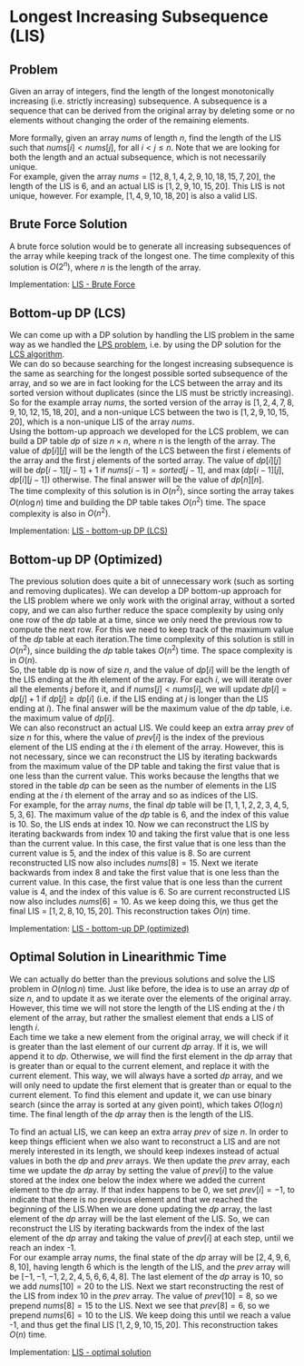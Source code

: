 # Longest Increasing Subsequence (LIS)

## Problem

Given an array of integers, find the length of the longest monotonically increasing (i.e. strictly increasing) subsequence. A subsequence is a sequence that can be derived from the original array by deleting some or no elements without changing the order of the remaining elements.  

More formally, given an array $nums$ of length $n$, find the length of the LIS such that $nums[i] < nums[j]$, for all $i < j \leq n$. Note that we are looking for both the length and an actual subsequence, which is not necessarily unique.  
For example, given the array $nums = [12, 8, 1, 4, 2, 9, 10, 18, 15, 7, 20]$, the length of the LIS is 6, and an actual LIS is $[1, 2, 9, 10, 15, 20]$. This LIS is not unique, however. For example, $[1, 4, 9, 10, 18, 20]$ is also a valid LIS.

## Brute Force Solution

A brute force solution would be to generate all increasing subsequences of the array while keeping track of the longest one. The time complexity of this solution is $O(2^n)$, where $n$ is the length of the array.

Implementation: [LIS - Brute Force](https://github.com/pl3onasm/Algorithms/blob/main/algorithms/dynamic-programming/longest-increasing-sub/lis-1.c)

## Bottom-up DP (LCS)

We can come up with a DP solution by handling the LIS problem in the same way as we handled the [LPS problem](https://github.com/pl3onasm/Algorithms/tree/main/algorithms/dynamic-programming/longest-palin-sub), i.e. by using the DP solution for the [LCS algorithm](https://github.com/pl3onasm/Algorithms/tree/main/algorithms/dynamic-programming/longest-common-sub).  
We can do so because searching for the longest increasing subsequence is the same as searching for the longest possible sorted subsequence of the array, and so we are in fact looking for the LCS between the array and its sorted version without duplicates (since the LIS must be strictly increasing).
So for the example array $nums$, the sorted version of the array is $[1, 2, 4, 7, 8, 9, 10, 12, 15, 18, 20]$, and a non-unique LCS between the two is $[1, 2, 9, 10, 15, 20]$, which is a non-unique LIS of the array $nums$.  
Using the bottom-up approach we developed for the LCS problem, we can build a DP table $dp$ of size $n \times n$, where $n$ is the length of the array. The value of $dp[i][j]$ will be the length of the LCS between the first $i$ elements of the array and the first $j$ elements of the sorted array. The value of $dp[i][j]$ will be $dp[i-1][j-1] + 1$ if $nums[i-1] = sorted[j-1]$, and $\max(dp[i-1][j], dp[i][j-1])$ otherwise. The final answer will be the value of $dp[n][n]$.  
The time complexity of this solution is in $O(n^2)$, since sorting the array takes $O(n \log n)$ time and building the DP table takes $O(n^2)$ time. The space complexity is also in $O(n^2)$.

Implementation: [LIS - bottom-up DP (LCS)](https://github.com/pl3onasm/Algorithms/blob/main/algorithms/dynamic-programming/longest-increasing-sub/lis-2.c)

## Bottom-up DP (Optimized)

The previous solution does quite a bit of unnecessary work (such as sorting and removing duplicates). We can develop a DP bottom-up approach for the LIS problem where we only work with the original array, without a sorted copy, and we can also further reduce the space complexity by using only one row of the $dp$ table at a time, since we only need the previous row to compute the next row. For this we need to keep track of the maximum value of the $dp$ table at each iteration.The time complexity of this solution is still in $O(n^2)$, since building the $dp$ table takes $O(n^2)$ time. The space complexity is in $O(n)$.  
So, the table dp is now of size $n$, and the value of $dp[i]$ will be the length of the LIS ending at the $i$th element of the array. For each $i$, we will iterate over all the elements $j$ before it, and if $nums[j] < nums[i]$, we will update $dp[i] = dp[j] + 1$ if $dp[j] \geq dp[i]$ (i.e. if the LIS ending at $j$ is longer than the LIS ending at $i$). The final answer will be the maximum value of the $dp$ table, i.e. the maximum value of $dp[i]$.  
We can also reconstruct an actual LIS. We could keep an extra array $prev$ of size $n$ for this, where the value of $prev[i]$ is the index of the previous element of the LIS ending at the $i$ th element of the array. However, this is not necessary, since we can reconstruct the LIS by iterating backwards from the maximum value of the DP table and taking the first value that is one less than the current value. This works because the lengths that we stored in the table $dp$ can be seen as the number of elements in the LIS ending at the $i$ th element of the array and so as indices of the LIS.  
For example, for the array $nums$, the final $dp$ table will be $[1, 1, 1, 2, 2, 3, 4, 5, 5, 3, 6]$. The maximum value of the $dp$ table is 6, and the index of this value is 10. So, the LIS ends at index 10. Now we can reconstruct the LIS by iterating backwards from index 10 and taking the first value that is one less than the current value. In this case, the first value that is one less than the current value is 5, and the index of this value is 8. So are current reconstructed LIS now also includes $nums[8] = 15$. Next we iterate backwards from index 8 and take the first value that is one less than the current value. In this case, the first value that is one less than the current value is 4, and the index of this value is 6. So are current reconstructed LIS now also includes $nums[6] = 10$. As we keep doing this, we thus get the final LIS = $[1, 2, 8, 10, 15, 20]$. This reconstruction takes $O(n)$ time.

Implementation: [LIS - bottom-up DP (optimized)](https://github.com/pl3onasm/Algorithms/blob/main/algorithms/dynamic-programming/longest-increasing-sub/lis-3.c)

## Optimal Solution in Linearithmic Time

We can actually do better than the previous solutions and solve the LIS problem in $O(n \log n)$ time. Just like before, the idea is to use an array $dp$ of size $n$, and to update it as we iterate over the elements of the original array. However, this time we will not store the length of the LIS ending at the $i$ th element of the array, but rather the smallest element that ends a LIS of length $i$.  
Each time we take a new element from the original array, we will check if it is greater than the last element of our current $dp$ array. If it is, we will append it to $dp$. Otherwise, we will find the first element in the $dp$ array that is greater than or equal to the current element, and replace it with the current element. This way, we will always have a sorted $dp$ array, and we will only need to update the first element that is greater than or equal to the current element. To find this element and update it, we can use binary search (since the array is sorted at any given point), which takes $O(\log n)$ time. The final length of the $dp$ array then is the length of the LIS.  

To find an actual LIS, we can keep an extra array $prev$ of size $n$. In order to keep things efficient when we also want to reconstruct a LIS and are not merely interested in its length, we should keep indexes instead of actual values in both the $dp$ and $prev$ arrays. We then update the $prev$ array, each time we update the $dp$ array by setting the value of $prev[i]$ to the value stored at the index one below the index where we added the current element to the $dp$ array. If that index happens to be 0, we set $prev[i] = -1$, to indicate that there is no previous element and that we reached the beginning of the LIS.When we are done updating the $dp$ array, the last element of the $dp$ array will be the last element of the LIS. So, we can reconstruct the LIS by iterating backwards from the index of the last element of the $dp$ array and taking the value of $prev[i]$ at each step, until we reach an index -1.  
For our example array $nums$, the final state of the $dp$ array will be $[2, 4, 9, 6, 8, 10]$, having length 6 which is the length of the LIS, and the $prev$ array will be $[-1, -1, -1, 2, 2, 4, 5, 6, 6, 4, 8]$. The last element of the $dp$ array is 10, so we add $nums[10] = 20$ to the LIS. Next we start reconstructing the rest of the LIS from index 10 in the $prev$ array. The value of $prev[10] = 8$, so we prepend $nums[8] = 15$ to the LIS. Next we see that $prev[8] = 6$, so we prepend $nums[6] = 10$ to the LIS. We keep doing this until we reach a value -1, and thus get the final LIS $[1, 2, 9, 10, 15, 20]$. This reconstruction takes $O(n)$ time.

Implementation: [LIS - optimal solution](https://github.com/pl3onasm/Algorithms/blob/main/algorithms/dynamic-programming/longest-increasing-sub/lis-4.c)
